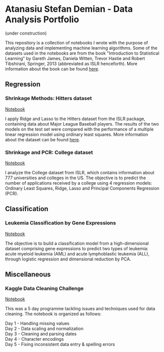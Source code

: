 # Atanasiu Stefan Demian - Data Analysis Portfolio
(under construction)

This repository is a collection of notebooks I wrote with the purpose of analyzing data and implementing machine learning algorithms. Some of the datasets used in the notebooks are from the book "Introduction to Statistical Learning" by Gareth James, Daniela Witten, Trevor Hastie and Robert Tibshirani, Springer, 2013 (abbreviated as ISLR henceforth). More information about the book can be found [here](http://www-bcf.usc.edu/~gareth/ISL/).

## Regression

### Shrinkage Methods: Hitters dataset
[Notebook](https://nbviewer.jupyter.org/github/AtanasiuDemian/Introduction-to-Statistical-Learning---Python/blob/master/Hitters.ipynb)

I apply Ridge and Lasso to the Hitters dataset from the ISLR package, containing data about Major League Baseball players. The results of the two models on the test set were compared with the performance of a multiple linear regression model using ordinary least squares. More information about the dataset can be found [here](https://rdrr.io/cran/ISLR/man/Hitters.html).

### Shrinkage and PCR: College dataset
[Notebook](https://nbviewer.jupyter.org/github/AtanasiuDemian/Introduction-to-Statistical-Learning---Python/blob/master/College.ipynb)  

I analyze the College dataset from ISLR, which contains information about 777 universities and colleges in the US. The objective is to predict the number of applications received by a college using 4 regression models: Ordinary Least Squares, Ridge, Lasso and Principal Components Regression (PCR).

## Classification

### Leukemia Classification by Gene Expressions
[Notebook](https://nbviewer.jupyter.org/github/AtanasiuDemian/AtanasiuDemian.github.io/blob/master/Notebooks/Leukemia.ipynb)

The objective is to build a classification model from a high-dimensional dataset comprising gene expressions to predict two types of leukemia: acute myeloid leukemia (AML) and acute lymphoblastic leukemia (ALL), through logistic regression and dimensional reduction by PCA.

## Miscellaneous

### Kaggle Data Cleaning Challenge
[Notebook](https://www.kaggle.com/tanidemian/data-cleaning)

This was a 5 day programme tackling issues and techniques used for data cleaning. The notebook is organized as follows:  

Day 1 - Handling missing values  
Day 2 - Data scaling and normalization  
Day 3 - Cleaning and parsing dates  
Day 4 - Character encodings  
Day 5 - Fixing inconsistent data entry & spelling errors  

